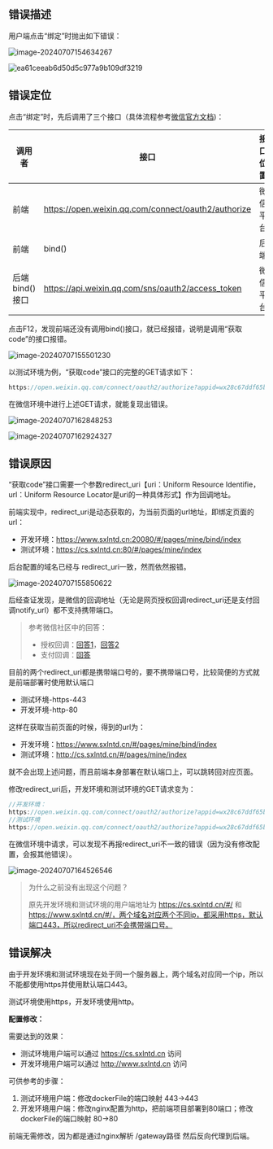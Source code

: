 ## 错误描述

用户端点击“绑定”时抛出如下错误：

![image-20240707154634267](https://raw.githubusercontent.com/timothy020/pic/main/img/image-20240707154634267.png)

![ea61ceeab6d50d5c977a9b109df3219](https://raw.githubusercontent.com/timothy020/pic/main/img/ea61ceeab6d50d5c977a9b109df3219.png)



## 错误定位

点击“绑定”时，先后调用了三个接口（具体流程参考[微信官方文档](https://developers.weixin.qq.com/doc/offiaccount/OA_Web_Apps/Wechat_webpage_authorization.html#0))：

| 调用者         | 接口                                                | 接口位置 | 作用               |
| -------------- | --------------------------------------------------- | -------- | ------------------ |
| 前端           | https://open.weixin.qq.com/connect/oauth2/authorize | 微信平台 | 获取code           |
| 前端           | bind()                                              | 后端     | 绑定用户           |
| 后端bind()接口 | https://api.weixin.qq.com/sns/oauth2/access_token   | 微信平台 | 通过code获取openId |

点击F12，发现前端还没有调用bind()接口，就已经报错，说明是调用“获取code”的接口报错。

![image-20240707155501230](https://raw.githubusercontent.com/timothy020/pic/main/img/image-20240707155501230.png)

以测试环境为例，“获取code”接口的完整的GET请求如下：

```java
https://open.weixin.qq.com/connect/oauth2/authorize?appid=wx28c67ddf65bbed9d&redirect_uri=https://cs.sxlntd.cn:80/%23/pages/mine/bind/index&response_type=code&scope=snsapi_base&state=123#wechat_redirect
```



在微信环境中进行上述GET请求，就能复现出错误。

![image-20240707162848253](https://raw.githubusercontent.com/timothy020/pic/main/img/image-20240707162848253.png)

![image-20240707162924327](https://raw.githubusercontent.com/timothy020/pic/main/img/image-20240707162924327.png)

## 错误原因

“获取code”接口需要一个参数redirect_uri【uri：Uniform Resource Identifie，url：Uniform Resource Locator是uri的一种具体形式】作为回调地址。

前端实现中，redirect_uri是动态获取的，为当前页面的url地址，即绑定页面的url：

- 开发环境：https://www.sxlntd.cn:20080/#/pages/mine/bind/index
- 测试环境：https://cs.sxlntd.cn:80/#/pages/mine/index

后台配置的域名已经与 redirect_uri一致，然而依然报错。

![image-20240707155850622](https://raw.githubusercontent.com/timothy020/pic/main/img/image-20240707155850622.png)



后经查证发现，是微信的回调地址（无论是网页授权回调redirect_uri还是支付回调notify_url）都不支持携带端口。

> 参考微信社区中的回答：
>
> - 授权回调：[回答1](https://developers.weixin.qq.com/community/develop/doc/0006aa68efcff8d028cd3f98f56400)，[回答2](https://developers.weixin.qq.com/community/develop/doc/00024c52758140fb12a19149161800)
> - 支付回调：[回答](https://developers.weixin.qq.com/community/develop/doc/000c8c543bc32040c6ee20f4152800)



目前的两个redirect_uri都是携带端口号的，要不携带端口号，比较简便的方式就是前端部署时使用默认端口

- 测试环境-https-443
- 开发环境-http-80



这样在获取当前页面的时候，得到的url为：

- 开发环境：https://www.sxlntd.cn/#/pages/mine/bind/index
- 测试环境：http://cs.sxlntd.cn/#/pages/mine/index

就不会出现上述问题，而且前端本身部署在默认端口上，可以跳转回对应页面。



修改redirect_uri后，开发环境和测试环境的GET请求变为：

```java
//开发环境：
https://open.weixin.qq.com/connect/oauth2/authorize?appid=wx28c67ddf65bbed9d&redirect_uri=http://www.sxlntd.cn/%23/pages/mine/bind/index&response_type=code&scope=snsapi_base&state=123#wechat_redirect
//测试环境
https://open.weixin.qq.com/connect/oauth2/authorize?appid=wx28c67ddf65bbed9d&redirect_uri=https://cs.sxlntd.cn/%23/pages/mine/bind/index&response_type=code&scope=snsapi_base&state=123#wechat_redirect
```

在微信环境中请求，可以发现不再报redirect_uri不一致的错误（因为没有修改配置，会报其他错误）。

![image-20240707164526546](https://raw.githubusercontent.com/timothy020/pic/main/img/image-20240707164526546.png)



> 为什么之前没有出现这个问题？
>
> 原先开发环境和测试环境的用户端地址为 https://cs.sxlntd.cn/#/ 和 https://www.sxlntd.cn/#/，两个域名对应两个不同ip，都采用https，默认端口443，所以redirect_uri不会携带端口号。



## 错误解决

由于开发环境和测试环境现在处于同一个服务器上，两个域名对应同一个ip，所以不能都使用https并使用默认端口443。



测试环境使用https，开发环境使用http。



**配置修改：**

需要达到的效果：

- 测试环境用户端可以通过 https://cs.sxlntd.cn 访问
- 开发环境用户端可以通过 http://www.sxlntd.cn 访问

可供参考的步骤：

1. 测试环境用户端：修改dockerFile的端口映射 443->443
2. 开发环境用户端：修改nginx配置为http，把前端项目部署到80端口；修改dockerFile的端口映射 80->80



前端无需修改，因为都是通过nginx解析 /gateway路径 然后反向代理到后端。

